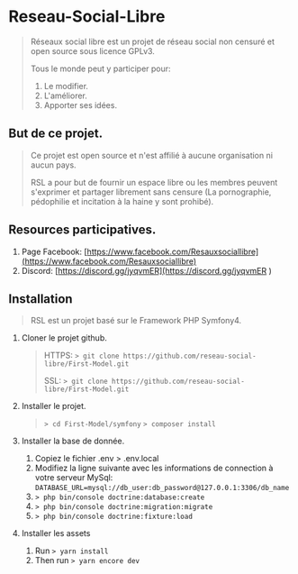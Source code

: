 # Reseau-Social-Libre

> Réseaux social libre est un projet de réseau social non censuré et open source sous licence GPLv3.
> 
> Tous le monde peut y participer pour:
> 1. Le modifier.
> 2. L'améliorer.
> 3. Apporter ses idées.

## But de ce projet.

> Ce projet est open source et n'est affilié à aucune organisation ni aucun pays.
>
> RSL a pour but de fournir un espace libre ou les membres peuvent s'exprimer et partager librement sans censure (La pornographie, pédophilie et incitation à la haine y sont prohibé).

## Resources participatives.
1. Page Facebook: [https://www.facebook.com/Resauxsociallibre](https://www.facebook.com/Resauxsociallibre)
2. Discord: [https://discord.gg/jyqvmER](https://discord.gg/jyqvmER ) 

## Installation
> RSL est un projet basé sur le Framework PHP Symfony4.

1. Cloner le projet github.
    > HTTPS:  ``> git clone https://github.com/reseau-social-libre/First-Model.git``
    >
    > SSL: ``> git clone https://github.com/reseau-social-libre/First-Model.git``

2. Installer le projet.
    > ``> cd First-Model/symfony``
    > ``> composer install``
    
3. Installer la base de donnée.
    1. Copiez le fichier .env > .env.local
    2. Modifiez la ligne suivante avec les informations de connection à votre serveur MySql:
        ``DATABASE_URL=mysql://db_user:db_password@127.0.0.1:3306/db_name``
    3. ``> php bin/console doctrine:database:create``
    4. ``> php bin/console doctrine:migration:migrate``
    5. ``> php bin/console doctrine:fixture:load``
    
4. Installer les assets
    1. Run ``> yarn install``
    2. Then run ``> yarn encore dev``

